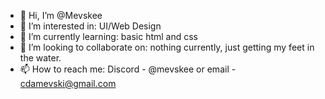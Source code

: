 - 👋 Hi, I’m @Mevskee
- 👀 I’m interested in: UI/Web Design
- 🌱 I’m currently learning: basic html and css
- 💞️ I’m looking to collaborate on: nothing currently, just getting my feet in the water.
- 📫 How to reach me: Discord - @mevskee or email - cdamevski@gmail.com

<!---
Mevskee/Mevskee is a ✨ special ✨ repository because its `README.md` (this file) appears on your GitHub profile.
You can click the Preview link to take a look at your changes.
--->
